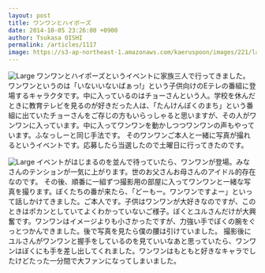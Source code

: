 ```yaml
---
layout: post
title: ワンワンとハイポーズ
date: 2014-10-05 23:26:00 +0900
author: Tsukasa OISHI
permalink: /articles/1117
image: https://s3-ap-northeast-1.amazonaws.com/kaeruspoon/images/221/large.jpg?1412519127
---
```


![Large](https://s3-ap-northeast-1.amazonaws.com/kaeruspoon/images/221/large.jpg?1412519127)
ワンワンとハイポーズというイベントに家族三人で行ってきました。
ワンワンというのは「いないいないばぁっ!」という子供向けのEテレの番組に登場するキャラクタです。中に入っているのはチョーさんという人。学校を休んだときに教育テレビを見るのが好きだった人は、「たんけんぼくのまち」という番組に出ていたチョーさんをご存じの方もいらっしゃると思いますが、その人がワンワンに入っています。中に入ってワンワンを動かしつつワンワンの声もやっています。ふなっしーと同じ手法です。
そのワンワンご本人と一緒に写真が撮れるというイベントです。応募したら当選したので土曜日に行ってきたのです。

![Large](https://s3-ap-northeast-1.amazonaws.com/kaeruspoon/images/222/large.JPG?1412519196)
イベントがはじまるのを並んで待っていたら、ワンワンが登場。みなさんのテンションが一気に上がります。世のお父さんお母さんのアイドル的存在なのです。
その後、順番に一組ずつ撮影用の部屋に入ってワンワンと一緒な写真を撮ります。ぼくたちの番が来たら、「どーもー。ワンワンですよー」といって話しかけてきました。ご本人です。子供はワンワンが大好きなのですが、このときはポカンとしていてよくわかっていないご様子。ぼくとユルさんだけが大興奮です。ワンワンはイメージよりも小さかったですが、力強い手でぼくの腕をぐっとつかんできました。後で写真を見たら僕の腰は引けていました。
撮影後にユルさんがワンワンと握手をしているのを見ていいなあと思っていたら、ワンワンはぼくにも手を差し出してくれました。ワンワンはもともと好きなキャラでしたけどたった一分間で大ファンになってしまいました。
